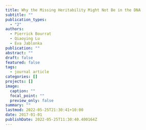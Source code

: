 ```yaml
---
title: Why the Missing Heritability Might Not Be in the DNA
subtitle: ""
publication_types:
  - "2"
authors:
  - Pierrick Bourrat
  - Qiaoying Lu
  - Eva Jablonka
publication: ""
abstract: ""
draft: false
featured: false
tags:
  - journal article
categories: []
projects: []
image:
  caption: ""
  focal_point: ""
  preview_only: false
summary: ""
lastmod: 2022-05-25T21:30:41+10:00
date: 2017-01-01
publishDate: 2022-05-25T11:30:40.400164Z
---
```

